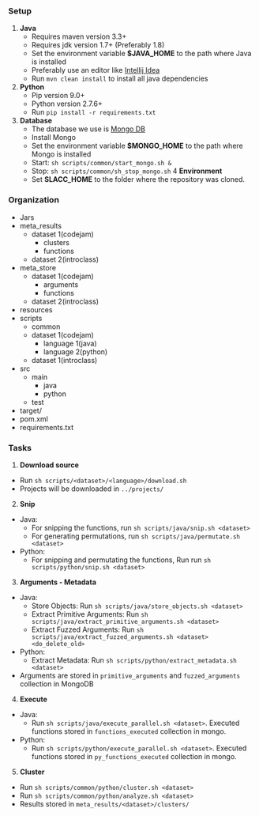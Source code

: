 ### Setup
1. **Java**
    * Requires maven version 3.3+
    * Requires jdk version 1.7+ (Preferably 1.8)
    * Set the environment variable **$JAVA_HOME** to the path where Java is installed
    * Preferably use an editor like [Intellij Idea](https://www.jetbrains.com/idea/)
    * Run `mvn clean install` to install all java dependencies
2. **Python**
    * Pip version 9.0+
    * Python version 2.7.6+
    * Run `pip install -r requirements.txt`
3. **Database**
    * The database we use is [Mongo DB](http://mongodb.github.io)
    * Install Mongo
    * Set the environment variable **$MONGO_HOME** to the path where Mongo is installed
    * Start: `sh scripts/common/start_mongo.sh &`
    * Stop: `sh scripts/common/sh_stop_mongo.sh`
4 **Environment**
   * Set **SLACC_HOME** to the folder where the repository was cloned.
 
### Organization
* Jars
* meta_results
  * dataset 1(codejam)
    * clusters
    * functions
  * dataset 2(introclass)
* meta_store
  * dataset 1(codejam)
    * arguments
    * functions
  * dataset 2(introclass)
* resources
* scripts
  * common
  * dataset 1(codejam)
    * language 1(java)
    * language 2(python)
  * dataset 1(introclass)
* src
  * main
    * java
    * python
  * test
* target/
* pom.xml
* requirements.txt

### Tasks
1. **Download source**
  * Run `sh scripts/<dataset>/<language>/download.sh`
  * Projects will be downloaded in `../projects/`
2. **Snip**
  * Java:
    * For snipping the functions, run `sh scripts/java/snip.sh <dataset>`
    * For generating permutations, run `sh scripts/java/permutate.sh <dataset>`
  * Python:  
    * For snipping and permutating the functions, Run run `sh scripts/python/snip.sh <dataset>`
3. **Arguments - Metadata**
  * Java:
    * Store Objects: Run `sh scripts/java/store_objects.sh <dataset>`
    * Extract Primitive Arguments: Run `sh scripts/java/extract_primitive_arguments.sh <dataset>`
    * Extract Fuzzed Arguments: Run `sh scripts/java/extract_fuzzed_arguments.sh <dataset> <do_delete_old>`
  * Python:
    * Extract Metadata: Run `sh scripts/python/extract_metadata.sh <dataset>`
  * Arguments are stored in `primitive_arguments` and `fuzzed_arguments` collection in MongoDB
4. **Execute**
  * Java:
    * Run `sh scripts/java/execute_parallel.sh <dataset>`. Executed functions stored in `functions_executed` collection in mongo.
  * Python:
    * Run `sh scripts/python/execute_parallel.sh <dataset>`. Executed functions stored in `py_functions_executed` collection in mongo.
5. **Cluster**
  * Run `sh scripts/common/python/cluster.sh <dataset>`
  * Run `sh scripts/common/python/analyze.sh <dataset>`
  * Results stored in `meta_results/<dataset>/clusters/`
